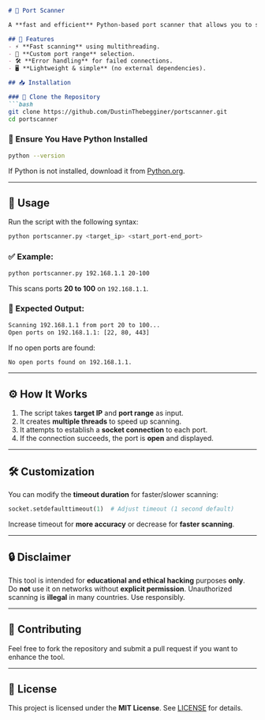 
```markdown
# 🚀 Port Scanner

A **fast and efficient** Python-based port scanner that allows you to scan for open ports on any target IP. It utilizes **multithreading** for speed and provides an easy-to-use command-line interface.

## 📌 Features
- ⚡ **Fast scanning** using multithreading.
- 🎯 **Custom port range** selection.
- 🛠️ **Error handling** for failed connections.
- 🖥️ **Lightweight & simple** (no external dependencies).

## 📥 Installation

### 🔹 Clone the Repository
```bash
git clone https://github.com/DustinThebegginer/portscanner.git
cd portscanner
```

### 🔹 Ensure You Have Python Installed
```bash
python --version
```
If Python is not installed, download it from [Python.org](https://www.python.org/downloads/).

---

## 🚀 Usage

Run the script with the following syntax:

```bash
python portscanner.py <target_ip> <start_port-end_port>
```

### ✅ Example:
```bash
python portscanner.py 192.168.1.1 20-100
```
This scans ports **20 to 100** on `192.168.1.1`.

### 📌 Expected Output:
```bash
Scanning 192.168.1.1 from port 20 to 100...
Open ports on 192.168.1.1: [22, 80, 443]
```
If no open ports are found:
```bash
No open ports found on 192.168.1.1.
```

---

## ⚙️ How It Works
1. The script takes **target IP** and **port range** as input.
2. It creates **multiple threads** to speed up scanning.
3. It attempts to establish a **socket connection** to each port.
4. If the connection succeeds, the port is **open** and displayed.

---

## 🛠️ Customization
You can modify the **timeout duration** for faster/slower scanning:
```python
socket.setdefaulttimeout(1)  # Adjust timeout (1 second default)
```
Increase timeout for **more accuracy** or decrease for **faster scanning**.

---

## 🔒 Disclaimer
This tool is intended for **educational and ethical hacking** purposes **only**.  
Do **not** use it on networks without **explicit permission**. Unauthorized scanning is **illegal** in many countries. Use responsibly.

---

## 🤝 Contributing
Feel free to fork the repository and submit a pull request if you want to enhance the tool.

---

## 📜 License
This project is licensed under the **MIT License**. See [LICENSE](LICENSE) for details.
